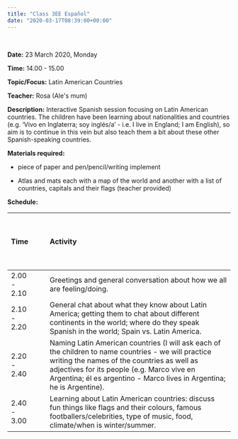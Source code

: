 ```yaml
---
title: "Class 3EE Español"
date: "2020-03-17T08:39:00+00:00"
---
```


&nbsp;

**Date:** 23 March 2020, Monday

**Time:** 14.00 - 15.00

**Topic/Focus:** Latin American Countries

**Teacher:** Rosa (Ale's mum)

**Description:**
Interactive Spanish session focusing on Latin American countries. The children have been learning about nationalities and countries (e.g. ‘Vivo en Inglaterra; soy inglés/a’ - i.e. I live in England; I am English), so aim is to continue in this vein but also teach them a bit about these other Spanish-speaking countries.

**Materials required:**

* piece of paper and pen/pencil/writing implement

* Atlas and mats each with a map of the world and another with a list of countries, capitals and their flags (teacher provided)

**Schedule:**

**Time** | &nbsp; &nbsp; &nbsp; &nbsp; &nbsp; &nbsp; | **Activity**
:--- | --- | :--- 
2.00 - 2.10 | &nbsp; &nbsp; | Greetings and general conversation about how we all are feeling/doing.
2.10 - 2.20 | &nbsp; &nbsp; | General chat about what they know about Latin America; getting them to chat about different continents in the world; where do they speak Spanish in the world; Spain vs. Latin America.
2.20 - 2.40 | &nbsp; &nbsp; | Naming Latin American countries (I will ask each of the children to name countries - we will practice writing the names of the countries as well as adjectives for its people (e.g. Marco vive en Argentina; él es argentino - Marco lives in Argentina; he is Argentine).
2.40 - 3.00 | &nbsp; &nbsp; | Learning about Latin American countries: discuss fun things like flags and their colours, famous footballers/celebrities, type of music, food, climate/when is winter/summer.

<br/>
<br/>


 